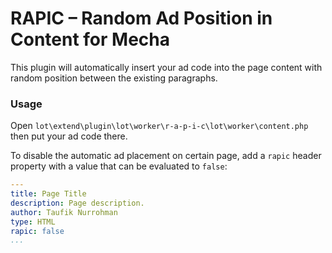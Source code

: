 RAPIC – Random Ad Position in Content for Mecha
===============================================

This plugin will automatically insert your ad code into the page content with random position between the existing paragraphs.

### Usage

Open `lot\extend\plugin\lot\worker\r-a-p-i-c\lot\worker\content.php` then put your ad code there.

To disable the automatic ad placement on certain page, add a `rapic` header property with a value that can be evaluated to `false`:

~~~ .yaml
---
title: Page Title
description: Page description.
author: Taufik Nurrohman
type: HTML
rapic: false
...
~~~